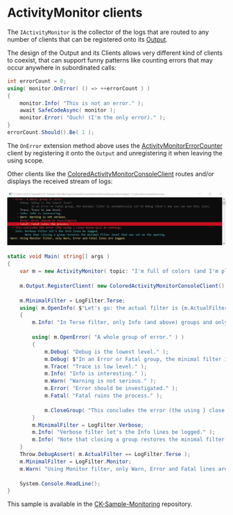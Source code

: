 # ActivityMonitor clients

The `IActivityMonitor` is the collector of the logs that
are routed to any number of clients that can be registered onto its [Output](../IActivityMonitorOutput.cs).

The design of the Output and its Clients allows very different kind of
clients to coexist, that can support funny patterns like counting errors that may
occur anywhere in subordinated calls:

```csharp
int errorCount = 0;
using( monitor.OnError( () => ++errorCount ) )
{
    monitor.Info( "This is not an error." );
    await SafeCodeAsync( monitor );
    monitor.Error( "Ouch! (I'm the only error)." );
}
errorCount.Should().Be( 1 );

```

The `OnError` extension method above uses the [ActivityMonitorErrorCounter](ActivityMonitorErrorCounter.cs) client
by registering it onto the `Output` and unregistering it when leaving the using scope.

Other clients like the [ColoredActivityMonitorConsoleClient](ColoredActivityMonitorConsoleClient.cs) routes
and/or displays the received stream of logs:

![Colored console sample](../../Common/Doc/ColoredConsoleOutput.png)

```csharp
static void Main( string[] args )
{
    var m = new ActivityMonitor( topic: "I'm full of colors (and I'm playing with levels and filters)." );

    m.Output.RegisterClient( new ColoredActivityMonitorConsoleClient() );

    m.MinimalFilter = LogFilter.Terse;
    using( m.OpenInfo( $"Let's go: the actual filter is {m.ActualFilter}." ) )
    {
        m.Info( "In Terse filter, only Info (and above) groups and only Error or Fatal lines are logged. So you won't see this." );

        using( m.OpenError( "A whole group of error." ) )
        {
            m.Debug( "Debug is the lowest level." );
            m.Debug( $"In an Error or Fatal group, the minimal filter is automatically set to {m.ActualFilter} (that's why you can see this line)." );
            m.Trace( "Trace is low level." );
            m.Info( "Info is interesting." );
            m.Warn( "Warning is not serious." );
            m.Error( "Error should be investigated." );
            m.Fatal( "Fatal ruins the process." );

            m.CloseGroup( "This concludes the error (the using } close below will do nothing)." );
        }
        m.MinimalFilter = LogFilter.Verbose;
        m.Info( "Verbose filter let's the Info lines be logged." );
        m.Info( "Note that closing a group restores the minimal filter level that was set on the opening." );
    }
    Throw.DebugAssert( m.ActualFilter == LogFilter.Terse );
    m.MinimalFilter = LogFilter.Monitor;
    m.Warn( "Using Monitor filter, only Warn, Error and Fatal lines are logged." );

    System.Console.ReadLine();
}
```

This sample is available in the [CK-Sample-Monitoring](https://github.com/signature-opensource/CK-Sample-Monitoring) repository.



